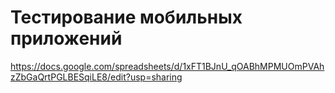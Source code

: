 # Тестирование мобильных приложений
<https://docs.google.com/spreadsheets/d/1xFT1BJnU_qOABhMPMUOmPVAhzZbGaQrtPGLBESqiLE8/edit?usp=sharing>

